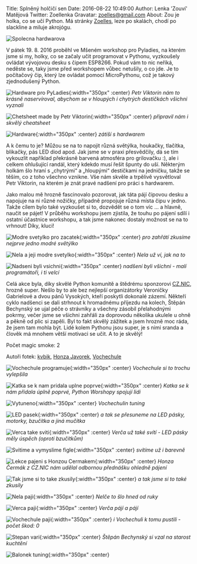 Title: Splněný holčičí sen
Date: 2016-08-22 10:49:00
Author: Lenka 'Zouví' Matějová
Twitter: Zoellenka
Gravatar: zoelles@gmail.com
About: Zou je holka, co se učí Python. Má stránky [Zoelles](http://zoelles.tumblr.com/), leze po skalách, chodí po slackline a miluje akrojógu.

![Spolecna hardwarova]({filename}/images/img_4184-min.jpg)

V pátek 19. 8. 2016 proběhl ve Mšeném workshop pro Pyladies, na kterém jsme si my, holky, co se začaly učit programovat v Pythonu, vyzkoušely ovládat vývojovou desku s čipem ESP8266. Pokud vám to nic neříká, neděste se, taky jsme před workshopem vůbec netušily, o co jde. Je to počítačový čip, který lze ovládat pomocí MicroPythonu, což je takový zjednodušený Python. 

![Hardware pro PyLadies]({filename}/images/img_1186-min.jpg){:width="350px" :center}
*Petr Viktorin nám to krásně naservíroval, abychom se v hloupých i chytrých destičkách všichni vyznali*

![Chetsheet made by Petr Viktorin]({filename}/images/img_1190-min.jpg){:width="350px" :center}
*připravil nám i skvělý cheatsheet*

![Hardware]({filename}/images/img_1194-min.jpg){:width="350px" :center}
*zátiší s hardwarem*

A k čemu to je? Můžou se na to napojit různá světýlka, houkačky, tlačítka, blikačky, pás LED diod apod. Jak jsme se v praxi přesvědčily, dá se tím vykouzlit například překrásně barvená atmosféra pro grilovačku :), ale i celkem ohlušující randál, který kdekdo musí řešit špunty do uší. Některým holkám šlo hraní s „chytrými“ a „hloupými“ destičkami na jedničku, takže se těším, co z toho všechno vznikne. Vše nám skvěle a trpělivě vysvětloval Petr Viktorin, na kterém je znát pravé nadšení pro práci s hardwarem.

Jako malou mě hrozně fascinovalo pozorovat, jak táta pájí čipovou desku a napojuje na ni různé nožičky, případně propojuje různá místa čipu v jedno. Takže cílem bylo také vyzkoušet si to, dozvědět se o tom víc … a hlavně, naučit se pájet! V průběhu workshopu jsem zjistila, že touhu po pájení sdílí i ostatní účastnice workshopu, a tak jsme nakonec dostaly možnost se na to vrhnout! Díky, kluci!

![Modre svetylko pro zacatek]({filename}/images/img_1207-min.jpg){:width="350px" :center}
*pro zahřátí zkusíme nejprve jedno modré světýlko*

![Nela a jeji modre svetylko]({filename}/images/img_1208-min.jpg){:width="350px" :center}
*Nela už ví, jak na to*

![Nadseni byli vsichni]({filename}/images/img_1212-min.jpg){:width="350px" :center}
*nadšení byli všichni - malí programátoři, i ti velcí*

Celá akce byla, díky skvělé Python komunitě a štědrému sponzorovi [CZ.NIC](https://www.nic.cz), hrozně super. Nešlo by to ale bez nejlepší organizátorky Veroničky Gabrielové a dvou pánů Vysokých, kteří poskytli dokonalé zázemí. Někteří cyklo nadšenci se dali strhnout k hromadnému příjezdu na kolech, Štěpán Bechynský se ujal péče o strávníky a všechny zásobil přelahodnými pokrmy, večer jsme se všichni zahřáli za doprovodu několika ukulele u ohně a pěkně od plic si zapěli. Byl to fakt skvělý zážitek a jsem hrozně moc ráda, že jsem tam mohla být. Lidé kolem Pythonu jsou super, je s nimi sranda a člověk má mnohem větší motivaci se učit. A to je skvělý!

Počet magic smoke: 2

Autoři fotek: [kvbik](https://twitter.com/kvbik), [Honza Javorek](https://twitter.com/honzajavorek), [Vochechule](https://www.facebook.com/veronika.gabrielova.7)

![Vochechule programuje]({filename}/images/img_4119-min.jpg){:width="350px" :center}
*Vochechule si to trochu vylepšila*

![Katka se k nam pridala uplne poprve]({filename}/images/img_1215-min.jpg){:width="350px" :center}
*Katka se k nám přidala úplně poprvé, Python Worshopy spojují lidi*

![Vytuneno]({filename}/images/img_1218-min.jpg){:width="350px" :center}
*Vochechulin tuning*

![LED pasek]({filename}/images/img_1253-min.jpg){:width="350px" :center}
*a tak se přesuneme na LED pásky, motorky, bzučítka a jiná mučítka*

![Verca take sviti]({filename}/images/img_1271-min.jpg){:width="350px" :center}
*Verča už také svítí - LED pásky měly úspěch (oproti bzučítkům)*

![Svitime a vymyslime figle]({filename}/images/img_1302-min.jpg){:width="350px" :center}
*svítíme už i barevně*

![Lekce pajeni s Honzou Cermakem]({filename}/images/img_1321-min.jpg){:width="350px" :center}
*Honza Čermák z CZ.NIC nám udělal odbornou přednášku ohledně pájení*

![Tak jsme si to take zkusily]({filename}/images/img_1329-min.jpg){:width="350px" :center}
*a tak jsme si to také zkusily*

![Nela paji]({filename}/images/img_1332-min.jpg){:width="350px" :center}
*Nelče to šlo hned od ruky*

![Verca paji]({filename}/images/img_1336-min.jpg){:width="350px" :center}
*Verča pájí a pájí*

![Vochechule paji]({filename}/images/img_1337_min.jpg){:width="350px" :center}
*i Vochechuli k tomu pustili - počet škod: 0*

![Stepan vari]({filename}/images/img_1374-min.jpg){:width="350px" :center}
*Štěpán Bechynský si vzal na starost kuchtění*

![Balonek tuning]({filename}/images/img_1408-min.jpg){:width="350px" :center}
